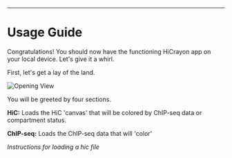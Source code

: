 
-----------------------------------------------------------------
# Usage Guide

Congratulations! You should now have the functioning HiCrayon app on your local device. Let's give it a whirl.

First, let's get a lay of the land. 

![Opening View](./www/images/Usage_Guide/HiCrayon_Opening_View.png)

You will be greeted by four sections.

**HiC:** Loads the HiC 'canvas' that will be colored by ChIP-seq data or compartment status.

**ChIP-seq:** Loads the ChIP-seq data that will 'color'

*Instructions for loading a hic file*